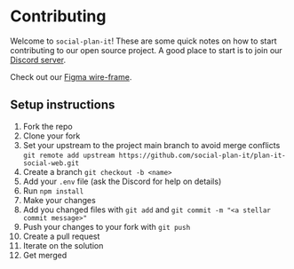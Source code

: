 # Contributing

Welcome to `social-plan-it`! These are some quick notes on how to start contributing to our open source project. A good place to start is to join our [Discord server](https://discord.gg/tTD7PvwpuX).

Check out our [Figma wire-frame](https://www.figma.com/file/6e3cBuEHOIpWvqT31Zd29p/Social-Plan-it?type=design&node-id=0-1&mode=design&t=DpLSfRITCDDG1pj0-0).

## Setup instructions

1. Fork the repo
2. Clone your fork
3. Set your upstream to the project main branch to avoid merge conflicts `git remote add upstream https://github.com/social-plan-it/plan-it-social-web.git`
4. Create a branch `git checkout -b <name>`
5. Add your `.env` file (ask the Discord for help on details)
6. Run `npm install`
7. Make your changes
8. Add you changed files with `git add` and `git commit -m "<a stellar commit message>"`
9. Push your changes to your fork with `git push`
10. Create a pull request
11. Iterate on the solution
12. Get merged
